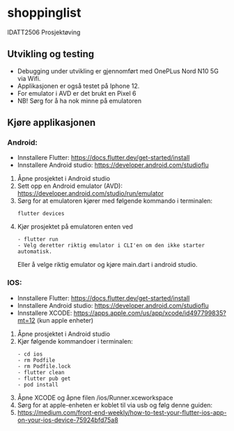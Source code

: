 # shoppinglist

IDATT2506 Prosjektøving

## Utvikling og testing
- Debugging under utvikling er gjennomført med OnePLus Nord N10 5G via Wifi.
- Applikasjonen er også testet på Iphone 12.
- For emulator i AVD er det brukt en Pixel 6 
- NB! Sørg for å ha nok minne på emulatoren



## Kjøre applikasjonen


### Android:
- Innstallere Flutter: https://docs.flutter.dev/get-started/install
- Innstallere Android studio: https://developer.android.com/studioflu

1. Åpne prosjektet i Android studio
2. Sett opp en Android emulator (AVD): https://developer.android.com/studio/run/emulator
3. Sørg for at emulatoren kjører med følgende kommando i terminalen: 
    ```
   flutter devices
   ```
4. Kjør prosjektet på emulatoren enten ved    
     ```
   - flutter run
   - Velg deretter riktig emulator i CLI'en om den ikke starter automatisk.
   ``` 
   Eller å velge riktig emulator og kjøre main.dart i android studio.



### IOS:
- Innstallere Flutter: https://docs.flutter.dev/get-started/install
- Innstallere Android studio: https://developer.android.com/studioflu
- Innstallere XCODE: https://apps.apple.com/us/app/xcode/id497799835?mt=12 (kun apple enheter)

1. Åpne prosjektet i Android studio
2. Kjør følgende kommandoer i terminalen:    
   ```
   - cd ios
   - rm Podfile
   - rm Podfile.lock
   - flutter clean
   - flutter pub get
   - pod install
   ```
3. Åpne XCODE og åpne filen /ios/Runner.xceworkspace
4. Sørg for at apple-enheten er koblet til via usb og følg denne guiden:
5. https://medium.com/front-end-weekly/how-to-test-your-flutter-ios-app-on-your-ios-device-75924bfd75a8



